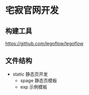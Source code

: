 # 宅寂官网开发

## 构建工具
https://github.com/legoflow/legoflow

## 文件结构
- static 静态页开发
  - spage 静态页模板
  - exp 示例模板